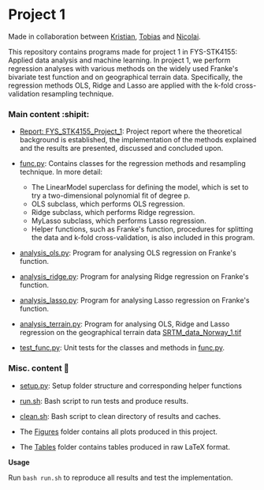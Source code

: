 # Project 1

Made in collaboration between [Kristian](https://github.com/KristianWold), [Tobias](https://github.com/vxkc) and [Nicolai](https://github.com/nicolossus).

This repository contains programs made for project 1 in FYS-STK4155: Applied data analysis and machine learning. In project 1, we perform regression analyses with various methods on the widely used Franke's bivariate test function and on geographical terrain data. Specifically, the regression methods OLS, Ridge and Lasso are applied with the k-fold cross-validation resampling technique.

### Main content :shipit:

- [Report: FYS_STK4155_Project_1](https://github.com/nicolossus/FYS-STK4155/blob/master/Project1/FYS_STK4155_Project_1.pdf): Project report where the theoretical background is established, the implementation of the methods explained and the results are presented, discussed and concluded upon.

- [func.py](https://github.com/nicolossus/FYS-STK4155/blob/master/Project1/func.py): Contains classes for the regression methods and resampling technique. In more detail:
  - The LinearModel superclass for defining the model, which is set to try a two-dimensional polynomial fit of degree p.
  - OLS subclass, which performs OLS regression.
  - Ridge subclass, which performs Ridge regression.
  - MyLasso subclass, which performs Lasso regression.
  - Helper functions, such as Franke's function, procedures for splitting the data and k-fold cross-validation, is also included in this program.

- [analysis_ols.py](https://github.com/nicolossus/FYS-STK4155/blob/master/Project1/analysis_ols.py): Program for analysing OLS regression on Franke's function.

- [analysis_ridge.py](https://github.com/nicolossus/FYS-STK4155/blob/master/Project1/analysis_ridge.py): Program for analysing Ridge regression on Franke's function.

- [analysis_lasso.py](https://github.com/nicolossus/FYS-STK4155/blob/master/Project1/analysis_lasso.py): Program for analysing Lasso regression on Franke's function.

- [analysis_terrain.py](https://github.com/nicolossus/FYS-STK4155/blob/master/Project1/analysis_terrain.py): Program for analysing OLS, Ridge and Lasso regression on the geographical terrain data [SRTM_data_Norway_1.tif](https://github.com/nicolossus/FYS-STK4155/blob/master/Project1/SRTM_data_Norway_1.tif)

- [test_func.py](https://github.com/nicolossus/FYS-STK4155/blob/master/Project1/test_func.py): Unit tests for the classes and methods in [func.py](https://github.com/nicolossus/FYS-STK4155/blob/master/Project1/func.py).

### Misc. content :moyai:

- [setup.py](https://github.com/nicolossus/FYS-STK4155/blob/master/Project1/setup.py): Setup folder structure and corresponding helper functions

- [run.sh](https://github.com/nicolossus/FYS-STK4155/blob/master/Project1/run.sh): Bash script to run tests and produce results.

- [clean.sh](https://github.com/nicolossus/FYS-STK4155/blob/master/Project1/clean.sh): Bash script to clean directory of results and caches.

- The [Figures](https://github.com/nicolossus/FYS-STK4155/tree/master/Project1/Figures) folder contains all plots produced in this project.

- The [Tables](https://github.com/nicolossus/FYS-STK4155/tree/master/Project1/Tables) folder contains tables produced in raw LaTeX format.

**Usage**

Run `bash run.sh` to reproduce all results and test the implementation.
